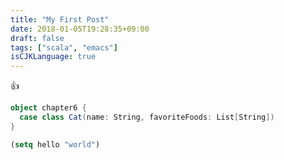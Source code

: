 ```yaml
---
title: "My First Post"
date: 2018-01-05T19:28:35+09:00
draft: false
tags: ["scala", "emacs"]
isCJKLanguage: true
---
```

:+1:

``` scala
object chapter6 {
  case class Cat(name: String, favoriteFoods: List[String])
}
```


```lisp
(setq hello "world")
```

